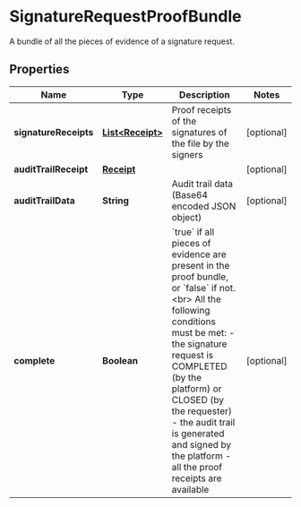 

# SignatureRequestProofBundle

A bundle of all the pieces of evidence of a signature request.

## Properties

Name | Type | Description | Notes
------------ | ------------- | ------------- | -------------
**signatureReceipts** | [**List&lt;Receipt&gt;**](Receipt.md) | Proof receipts of the signatures of the file by the signers |  [optional]
**auditTrailReceipt** | [**Receipt**](Receipt.md) |  |  [optional]
**auditTrailData** | **String** | Audit trail data (Base64 encoded JSON object) |  [optional]
**complete** | **Boolean** | &#x60;true&#x60; if all pieces of evidence are present in the proof bundle, or &#x60;false&#x60; if not.&lt;br&gt; All the following conditions must be met: - the signature request is COMPLETED (by the platform) or CLOSED (by the requester) - the audit trail is generated and signed by the platform - all the proof receipts are available  |  [optional]



